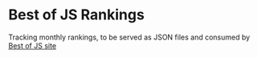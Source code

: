 # Best of JS Rankings

Tracking monthly rankings, to be served as JSON files and consumed by [Best of JS site](https://bestofjs.org/)
